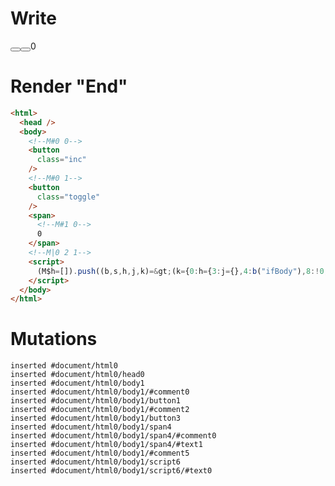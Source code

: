 # Write
  <body><!M#0 0><button class="inc"></button><!M#0 1><button class="toggle"></button><span><!M#1 0>0</span><!M|0 2 1></body><script>(M$h=[]).push((b,s,h,j,k)=>(k={0:h={3:j={},4:b("ifBody"),8:!0,9:0},1:j},j._=h,k),[0,"counter",])</script>


# Render "End"
```html
<html>
  <head />
  <body>
    <!--M#0 0-->
    <button
      class="inc"
    />
    <!--M#0 1-->
    <button
      class="toggle"
    />
    <span>
      <!--M#1 0-->
      0
    </span>
    <!--M|0 2 1-->
    <script>
      (M$h=[]).push((b,s,h,j,k)=&gt;(k={0:h={3:j={},4:b("ifBody"),8:!0,9:0},1:j},j._=h,k),[0,"counter",])
    </script>
  </body>
</html>
```

# Mutations
```
inserted #document/html0
inserted #document/html0/head0
inserted #document/html0/body1
inserted #document/html0/body1/#comment0
inserted #document/html0/body1/button1
inserted #document/html0/body1/#comment2
inserted #document/html0/body1/button3
inserted #document/html0/body1/span4
inserted #document/html0/body1/span4/#comment0
inserted #document/html0/body1/span4/#text1
inserted #document/html0/body1/#comment5
inserted #document/html0/body1/script6
inserted #document/html0/body1/script6/#text0
```